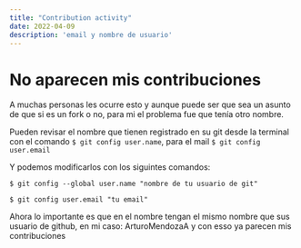 ```yaml
---
title: "Contribution activity"
date: 2022-04-09
description: 'email y nombre de usuario'
---
```


# No aparecen mis contribuciones
A muchas personas les ocurre esto y aunque puede ser que sea un asunto de que si es un fork o no, para mi el problema fue que tenía otro nombre.

Pueden revisar el nombre que tienen registrado en su git desde la terminal con el comando ``` $ git config user.name ```, para el mail ```$ git config user.email```

Y podemos modificarlos con los siguintes comandos:

```$ git config --global user.name "nombre de tu usuario de git"```

```$ git config user.email "tu email" ```

Ahora lo importante es que en el nombre tengan el mismo nombre que sus usuario de github, en mi caso: ArturoMendozaA
y con esso ya parecen mis contribuciones


